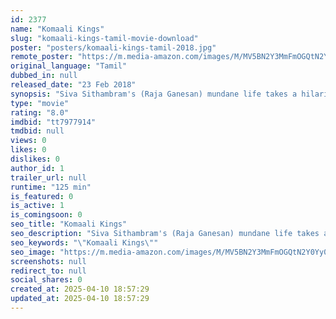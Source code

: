 ```yaml
---
id: 2377
name: "Komaali Kings"
slug: "komaali-kings-tamil-movie-download"
poster: "posters/komaali-kings-tamil-2018.jpg"
remote_poster: "https://m.media-amazon.com/images/M/MV5BN2Y3MmFmOGQtN2Y0Yy00Mzc0LWI0MDEtN2JmNDY3ZjI1NGYwXkEyXkFqcGdeQXVyNDA2OTkwNDA@._V1_SX300.jpg"
original_language: "Tamil"
dubbed_in: null
released_date: "23 Feb 2018"
synopsis: "Siva Sithambram's (Raja Ganesan) mundane life takes a hilarious turn when a distant relative Pat (King Ratnam) and his family from London decide to stay with him for the duration of their trip to attend a family wedding."
type: "movie"
rating: "8.0"
imdbid: "tt7977914"
tmdbid: null
views: 0
likes: 0
dislikes: 0
author_id: 1
trailer_url: null
runtime: "125 min"
is_featured: 0
is_active: 1
is_comingsoon: 0
seo_title: "Komaali Kings"
seo_description: "Siva Sithambram's (Raja Ganesan) mundane life takes a hilarious turn when a distant relative Pat (King Ratnam) and his family from London decide to stay with him for the duration of their trip to attend a family wedding."
seo_keywords: "\"Komaali Kings\""
seo_image: "https://m.media-amazon.com/images/M/MV5BN2Y3MmFmOGQtN2Y0Yy00Mzc0LWI0MDEtN2JmNDY3ZjI1NGYwXkEyXkFqcGdeQXVyNDA2OTkwNDA@._V1_SX300.jpg"
screenshots: null
redirect_to: null
social_shares: 0
created_at: 2025-04-10 18:57:29
updated_at: 2025-04-10 18:57:29
---
```


